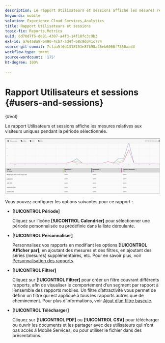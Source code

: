 ```yaml
---
description: Le rapport Utilisateurs et sessions affiche les mesures relatives aux visiteurs uniques pendant la période sélectionnée.
keywords: mobile
solution: Experience Cloud Services,Analytics
title: Rapport Utilisateurs et sessions
topic-fix: Reports,Metrics
uuid: 6d70d7f6-de81-4307-a4f3-14f18fc3c9b3
exl-id: a764a8a9-6490-4cb7-ad4f-68c9dd41c774
source-git-commit: 7cfaa5f6d1318151e87698a45eb6006f7850aad4
workflow-type: tm+mt
source-wordcount: '175'
ht-degree: 100%

---
```


# Rapport Utilisateurs et sessions {#users-and-sessions}

{#eol}

Le rapport Utilisateurs et sessions affiche les mesures relatives aux visiteurs uniques pendant la période sélectionnée.

![Rapport Utilisateurs et sessions](assets/users_sessions.png)

Vous pouvez configurer les options suivantes pour ce rapport :

* **[!UICONTROL Période]**

   Cliquez sur l’icône **[!UICONTROL Calendrier]** pour sélectionner une période personnalisée ou prédéfinie dans la liste déroulante.

* **[!UICONTROL Personnaliser]**

   Personnalisez vos rapports en modifiant les options **[!UICONTROL Afficher par]**, en ajoutant des mesures et des filtres, en ajoutant des séries (mesures) supplémentaires, etc. Pour en savoir plus, voir [Personnalisation des rapports](/help/using/usage/reports-customize/t-reports-customize.md).

* **[!UICONTROL Filtrer]**

   Cliquez sur **[!UICONTROL Filtrer]** pour créer un filtre couvrant différents rapports, afin de visualiser le comportement d’un segment par rapport à l’ensemble des rapports mobiles. Un filtre d’attractivité vous permet de définir un filtre qui est appliqué à tous les rapports autres que de cheminement. Pour plus d’informations, voir [Ajout d’un filtre bascule](/help/using/usage/reports-customize/t-sticky-filter.md).

* **[!UICONTROL Télécharger]**

   Cliquez sur **[!UICONTROL PDF]** ou **[!UICONTROL CSV]** pour télécharger ou ouvrir les documents et les partager avec des utilisateurs qui n’ont pas accès à Mobile Services, ou pour utiliser le fichier dans des présentations.
